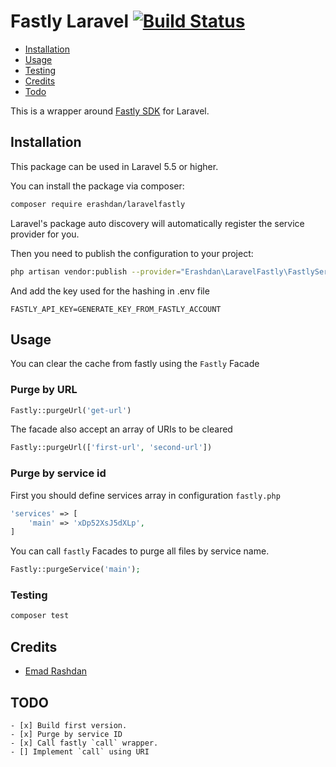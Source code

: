 # Fastly Laravel [![Build Status](https://travis-ci.org/erashdan/laravel-fastly.svg?branch=master)](https://travis-ci.org/erashdan/laravel-fastly)

* [Installation](#installation)
* [Usage](#usage)
* [Testing](#testing)
* [Credits](#credits)
* [Todo](#todo)

This is a wrapper around [Fastly SDK](https://github.com/fastly/fastly-php) for Laravel.

## Installation
This package can be used in Laravel 5.5 or higher.

You can install the package via composer:
``` bash
composer require erashdan/laravelfastly
```

Laravel's package auto discovery will automatically register the service provider for you.

Then you need to publish the configuration to your project:

```bash
php artisan vendor:publish --provider="Erashdan\LaravelFastly\FastlyServiceProvider" --tag="config"
``` 

And add the key used for the hashing in .env file
```dotenv
FASTLY_API_KEY=GENERATE_KEY_FROM_FASTLY_ACCOUNT
```

## Usage
You can clear the cache from fastly using the `Fastly` Facade

### Purge by URL
```php
Fastly::purgeUrl('get-url')
```

The facade also accept an array of URIs to be cleared
```php
Fastly::purgeUrl(['first-url', 'second-url'])
```

### Purge by service id
First you should define services array in configuration `fastly.php`

```php
'services' => [
    'main' => 'xDp52XsJ5dXLp',
]
```

You can call `fastly` Facades to purge all files by service name.

```php
Fastly::purgeService('main');
```

### Testing
``` bash
composer test
```

## Credits
- [Emad Rashdan](https://github.com/erashdan)

## TODO 
```.todo
- [x] Build first version.
- [x] Purge by service ID
- [x] Call fastly `call` wrapper.
- [] Implement `call` using URI
```